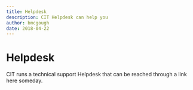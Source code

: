 ```yaml
---
title: Helpdesk
description: CIT Helpdesk can help you
author: bmcgough
date: 2018-04-22
---
```


# Helpdesk
CIT runs a technical support Helpdesk that can be reached through a link here someday.
